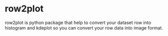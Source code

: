 # row2plot
row2plot is python package that help to convert your dataset row into histogram and kdeplot so you can convert your row data into image format.
